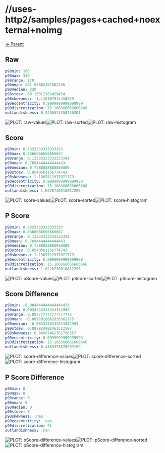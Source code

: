 
# //uses-http2/samples/pages+cached+noexternal+noimg

[→ Parent](../..)


## Raw


```yaml
p90min: 160
p90max: 330
p90range: 170
p90mean: 281.97802197802196
p90median: 320
p90stdev: 68.15012162429434
p90skewness: -1.110107914450779
p90eccentricity: 0.9999999999999999
p90discretization: 15.166666666666666
outlandishness: 0.9236513350736201

```

![PLOT: raw-values](./raw/values.svg)![PLOT: raw-sorted](./raw/sorted.svg)![PLOT: raw-histogram](./raw/histogram.svg)
## Score


```yaml
p90min: 0.7333333333333333
p90max: 0.8666666666666667
p90range: 0.13333333333333341
p90mean: 0.7694444444444443
p90median: 0.7388888888888889
p90stdev: 0.0540501156774742
p90skewness: 1.1307512977071779
p90eccentricity: 0.9999999999999988
p90discretization: 15.166666666666666
outlandishness: 1.0228730010817295

```

![PLOT: score-values](./score/values.svg)![PLOT: score-sorted](./score/sorted.svg)![PLOT: score-histogram](./score/histogram.svg)
## P Score


```yaml
p90min: 0.7333333333333333
p90max: 0.8666666666666667
p90range: 0.13333333333333341
p90mean: 0.7694444444444443
p90median: 0.7388888888888889
p90stdev: 0.0540501156774742
p90skewness: 1.1307512977071779
p90eccentricity: 0.9999999999999988
p90discretization: 15.166666666666666
outlandishness: 1.0228730010817295

```

![PLOT: pScore-values](./pScore/values.svg)![PLOT: pScore-sorted](./pScore/sorted.svg)![PLOT: pScore-histogram](./pScore/histogram.svg)
## Score Difference


```yaml
p90min: -0.004444444444444473
p90max: 0.0033333333333332993
p90range: 0.007777777777777772
p90mean: -0.0012026862026862175
p90median: -0.0033333333333332993
p90stdev: 0.002924992461512187
p90skewness: 0.30967462352758557
p90eccentricity: 0.9999999999999993
p90discretization: 15.166666666666666
outlandishness: 0.4363373676209199

```

![PLOT: score-difference-values](./score-difference/values.svg)![PLOT: score-difference-sorted](./score-difference/sorted.svg)![PLOT: score-difference-histogram](./score-difference/histogram.svg)
## P Score Difference


```yaml
p90min: 0
p90max: 0
p90range: 0
p90mean: 0
p90median: 0
p90stdev: 0
p90skewness: .nan
p90eccentricity: .nan
p90discretization: 91
outlandishness: .nan

```

![PLOT: pScore-difference-values](./pScore-difference/values.svg)![PLOT: pScore-difference-sorted](./pScore-difference/sorted.svg)![PLOT: pScore-difference-histogram](./pScore-difference/histogram.svg)